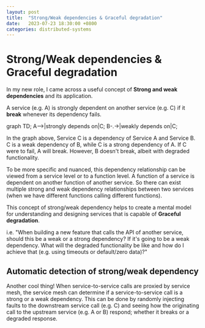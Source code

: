 ```yaml
---
layout: post
title:  "Strong/Weak dependencies & Graceful degradation"
date:   2023-07-23 18:30:00 +0800
categories: distributed-systems
---
```


# Strong/Weak dependencies & Graceful degradation

In my new role, I came across a useful concept of **Strong and weak dependencies** and its application.

A service (e.g. A) is strongly dependent on another service (e.g. C) if it **break** whenever its dependency fails.

<div class="mermaid">
graph TD;
    A-->|strongly depends on|C;
    B-.->|weakly depends on|C;
</div>
<script async src="https://unpkg.com/mermaid@8.2.3/dist/mermaid.min.js"></script>

In the graph above, Service C is a dependency of Service A and Service B. C is a weak dependency of B, while C is a strong dependency of A. If C were to fail, A will break. However, B doesn't break, albeit with degraded functionality. 

To be more specific and nuanced, this dependency relationship can be viewed from a service level or to a function level. A function of a service is dependent on another function of another service. So there can exist multiple strong and weak dependency relationships between two services (when we have different functions calling different functions).

This concept of strong/weak dependency helps to create a mental model for understanding and designing services that is capable of **Graceful degradation**. 

i.e. "When building a new feature that calls the API of another service, should this be a weak or a strong dependency? If it's going to be a weak dependency. What will the degraded functionality be like and how do I achieve that (e.g. using timeouts or default/zero data)?"

## Automatic detection of strong/weak dependency

Another cool thing! When service-to-service calls are proxied by service mesh, the service mesh can determine if a service-to-service call is a strong or a weak dependency. This can be done by randomly injecting faults to the downstream service call (e.g. C) and seeing how the originating call to the upstream service (e.g. A or B) respond; whether it breaks or a degraded response.